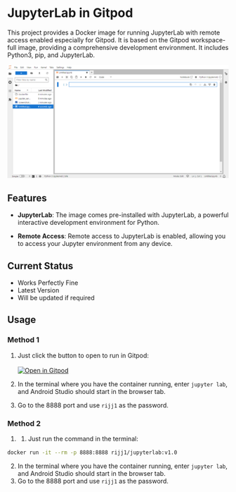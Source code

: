 # JupyterLab in Gitpod
This project provides a Docker image for running JupyterLab with remote access enabled especially for Gitpod. It is based on the Gitpod workspace-full image, providing a comprehensive development environment. It includes Python3, pip, and JupyterLab.

<img src='images/3.png'>

## Features

- **JupyterLab**: The image comes pre-installed with JupyterLab, a powerful interactive development environment for Python.

- **Remote Access**: Remote access to JupyterLab is enabled, allowing you to access your Jupyter environment from any device.
  
## Current Status
- Works Perfectly Fine
- Latest Version
- Will be updated if required

## Usage

### Method 1
1. Just click the button to open to run in Gitpod:<br><br>
[![Open in Gitpod](https://gitpod.io/button/open-in-gitpod.svg)](https://gitpod.io/#https://github.com/rijj1/JupyterLab_in_Gitpod)

2. In the terminal where you have the container running, enter `jupyter lab`, and Android Studio should start in the browser tab.
3. Go to the 8888 port and use `rijj1` as the password.

### Method 2
1. 1. Just run the command in the terminal:
````bash
docker run -it --rm -p 8888:8888 rijj1/jupyterlab:v1.0
````
2. In the terminal where you have the container running, enter `jupyter lab`, and Android Studio should start in the browser tab.
3. Go to the 8888 port and use `rijj1` as the password.

